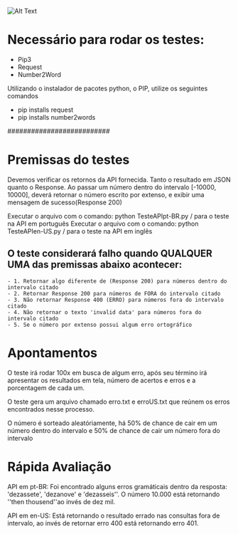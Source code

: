 ![Alt Text](https://media.giphy.com/media/ihDkhpyQMZiwOBwI9Z/giphy.gif)

# Necessário para rodar os testes:

- Pip3
- Request 
- Number2Word

Utilizando o instalador de pacotes python, o PIP, utilize os seguintes comandos

- pip installs request
- pip installs number2words

##########################

# Premissas do testes

Devemos verificar os retornos da API fornecida. Tanto o resultado em JSON quanto o Response.
Ao passar um número dentro do intervalo [-10000, 10000], deverá retornar o número escrito por extenso, e exibir uma mensagem de sucesso(Response 200)

Executar o arquivo com o comando: python TesteAPIpt-BR.py / para o teste na API em português
Executar o arquivo com o comando: python TesteAPIen-US.py / para o teste na API em inglês

## O teste considerará falho quando QUALQUER UMA das premissas abaixo acontecer: 
    - 1. Retornar algo diferente de (Response 200) para números dentro do intervalo citado
    - 2. Retornar Response 200 para números de FORA do intervalo citado
    - 3. Não retornar Response 400 (ERRO) para números fora do intervalo citado
    - 4. Não retornar o texto 'invalid data' para números fora do intervalo citado
    - 5. Se o número por extenso possui algum erro ortográfico



# Apontamentos

O teste irá rodar 100x em busca de algum erro, após seu término irá apresentar os resultados em tela, número de acertos e erros e a porcentagem de cada um.

O teste gera um arquivo chamado erro.txt e erroUS.txt que reúnem os erros encontrados nesse processo.

O número é sorteado aleatóriamente, há 50% de chance de cair em um número dentro do intervalo  e 50% de chance de cair um número fora do intervalo

# Rápida Avaliação

API em pt-BR: Foi encontrado alguns erros gramáticais dentro da resposta: 'dezassete', 'dezanove' e 'dezasseis''. O número 10.000 está retornando ''then thousend''ao invés de dez mil. 


API em en-US: Está retornando o resultado errado nas consultas fora de intervalo, ao invés de retornar erro 400 está retornando erro 401.  


